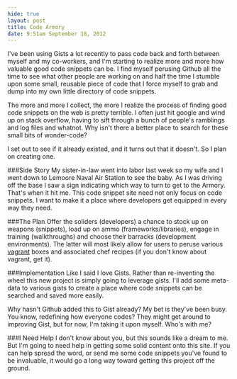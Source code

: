 ```yaml
---
hide: true
layout: post
title: Code Armory
date: 9:51am September 18, 2012 
---
```


I've been using Gists a lot recently to pass code back and forth between
myself and my co-workers, and I'm starting to realize more and more how
valuable good code snippets can be. I find myself perusing Github all
the time to see what other people are working on and half the time I
stumble upon some small, reusable piece of code that I force myself to
grab and dump into my own little directory of code snippets.

The more and more I collect, the more I realize the process of finding
good code snippets on the web is pretty terrible. I often just hit
google and wind up on stack overflow, having to sift through a bunch of
people's ramblings and log files and whatnot. Why isn't there a better
place to search for these small bits of wonder-code?

I set out to see if it already existed, and it turns out that it
doesn't. So I plan on creating one. 

###Side Story
My sister-in-law went into labor last week so my wife and I
went down to Lemoore Naval Air Station to see the baby. As I was driving
off the base I saw a sign indicating which way to turn to get to the
Armory. That's when it hit me. This code snippet site need not only
focus on code snippets. I want to make it a place where developers get
equipped in every way they need.

###The Plan
Offer the soliders (developers) a chance to stock up on weapons
(snippets), load up on ammo (frameworks/libraries), engage in training
(walkthroughs) and choose their
barracks (development environments). The latter will most likely allow
for users to peruse various [vagrant](http://vagrantup.com) boxes and
associated chef recipes (if you don't know about vagrant, get it).

###Implementation
Like I said I love Gists. Rather than re-inventing the wheel 
this new project is simply going to
leverage gists. I'll add some meta-data to various gists to create a place
where code snippets can be searched and saved more easily.

Why hasn't Github added this to Gist already? My bet is they've been
busy. You know, redefining how everyone codes? They might
get around to improving Gist, but for now, I'm taking it upon myself.
Who's with me?

###I Need Help
I don't know about you, but this sounds like a dream to me. But I'm
going to need help in getting some solid content onto this site. If you
can help spread the word, or send me some code snippets you've found to
be invaluable, it would go a long way toward getting this project off
the ground.
